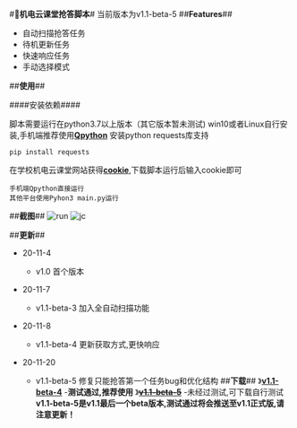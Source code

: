 #**🚀机电云课堂抢答脚本**#
当前版本为v1.1-beta-5
##**Features**##
- 自动扫描抢答任务
- 待机更新任务
- 快速响应任务
- 手动选择模式


##**使用**##

####安装依赖####

脚本需要运行在python3.7以上版本（其它版本暂未测试)
win10或者Linux自行安装,手机端推荐使用[**Qpython**][1]
安装python requests库支持

    pip install requests
在学校机电云课堂网站获得[**cookie**][2],下载脚本运行后输入cookie即可

    手机端Qpython直接运行
    其他平台使用Pyhon3 main.py运行

##**截图**##
![run](https://www.evileyesaint.com/uploads/2020/11/run.jpg)
![jc](https://www.evileyesaint.com/uploads/2020/11/jc.jpg)

##**更新**##
- 20-11-4
    - v1.0 首个版本
- 20-11-7
    - v1.1-beta-3  加入全自动扫描功能
- 20-11-8
    - v1.1-beta-4  更新获取方式,更快响应
- 20-11-20
    - v1.1-beta-5  修复只能抢答第一个任务bug和优化结构
##**下载**##
》[**v1.1-beta-4**](https://www.evileyesaint.com/uploads/2020/11/jdyjb/v1.1/beta-4/main.py) -**测试通过,推荐使用**
》[**~~v1.1-beta-5~~**](https://www.evileyesaint.com/uploads/2020/11/jdyjb/v1.1/beta-5/main.py) -未经过测试,可下载自行测试
**v1.1-beta-5是v1.1最后一个beta版本,测试通过将会推送至v1.1正式版,请注意更新！**


  [1]: https://www.qpython.org/
  [2]: https://jingyan.baidu.com/article/5d368d1ea6c6e33f60c057ef.html